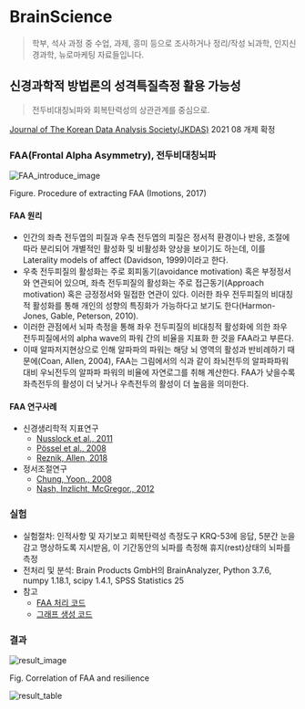 # BrainScience
> 학부, 석사 과정 중 수업, 과제, 흥미 등으로 조사하거나 정리/작성 뇌과학, 인지신경과학, 뉴로마케팅 자료들입니다.


## 신경과학적 방법론의 성격특질측정 활용 가능성
> 전두비대칭뇌파와 회복탄력성의 상관관계를 중심으로.

[Journal of The Korean Data Analysis Society(JKDAS)](http://www.kdas.or.kr/index.ink) 2021 08 개제 확정

### FAA(Frontal Alpha Asymmetry), 전두비대칭뇌파

![FAA_introduce_image](https://user-images.githubusercontent.com/87905878/128627231-da57e602-6a16-435e-bd98-1f4d0d994d09.png)

Figure. Procedure of extracting FAA (Imotions, 2017)


#### FAA 원리
- 인간의 좌측 전두엽의 피질과 우측 전두엽의 피질은 정서적 환경이나 반응, 조절에 따라 분리되어 개별적인 활성화 및 비활성화 양상을 보이기도 하는데, 이를 Laterality models of affect (Davidson, 1999)이라고 한다.
- 우축 전두피질의 활성화는 주로 회피동기(avoidance motivation) 혹은 부정정서와 연관되어 있으며, 좌측 전두피질의 활성화는 주로 접근동기(Approach motivation) 혹은 긍정정서와 밀접한 연관이 있다. 이러한 좌우 전두피질의 비대칭적 활성화를 통해 개인의 성향의 특징화가 가능하다고 보기도 한다(Harmon-Jones, Gable, Peterson, 2010). 
- 이러한 관점에서 뇌파 측정을 통해 좌우 전두피질의 비대칭적 활성화에 의한 좌우 전두피질에서의 alpha wave의 파워 간의 비율을 지표화 한 것을 FAA라고 부른다. 
- 이때 알파저지현상으로 인해 알파파의 파워는 해당 뇌 영역의 활성과 반비례하기 때문에(Coan, Allen, 2004), FAA는 그림에서의 식과 같이 좌뇌전두의 알파파파워 대비 우뇌전두의 알파파 파워의 비율에 자연로그를 취해 계산한다. FAA가 낮을수록 좌측전두의 활성이 더 낮거나 우측전두의 활성이 더 높음을 의미한다.

#### FAA 연구사례
- 신경생리학적 지표연구
   * [Nusslock et al., 2011](https://doi.org/10.1037/a0022940)
   * [Pössel et al., 2008](https://doi.org/10.1016/j.biopsycho.2008.02.004)
   * [Reznik, Allen, 2018](https://doi.org/10.1111/psyp.12965)
- 정서조절연구
   * [Chung, Yoon., 2008](https://doi.org/10.22172/cogbio.2008.20.4.001)
   * [Nash, Inzlicht, McGregor., 2012](https://doi.org/10.1016/j.biopsycho.2012.05.005)


### 실험
- 실험절차: 인적사항 및 자기보고 회복탄력성 측정도구 KRQ-53에 응답, 5분간 눈을 감고 명상하도록 지시받음, 이 기간동안의 뇌파를 측정해 휴지(rest)상태의 뇌파를 측정
- 전처리 및 분석: Brain Products GmbH의 BrainAnalyzer, Python 3.7.6, numpy 1.18.1, scipy 1.4.1, SPSS Statistics 25
- 참고
   - [FAA 처리 코드](https://github.com/BrainNim/BrainScience/blob/main/rest_fft_log.py)
   - [그래프 생성 코드](https://github.com/BrainNim/BrainScience/blob/main/mk_graph.py)


### 결과
![result_image](https://user-images.githubusercontent.com/87905878/128627246-9161aad7-15bf-479b-8914-b5ecfd225b52.png)

Fig. Correlation of FAA and resilience

![result_table](https://user-images.githubusercontent.com/87905878/128627262-bad67774-bcb9-415c-9aa4-fac5925e6d32.png)



